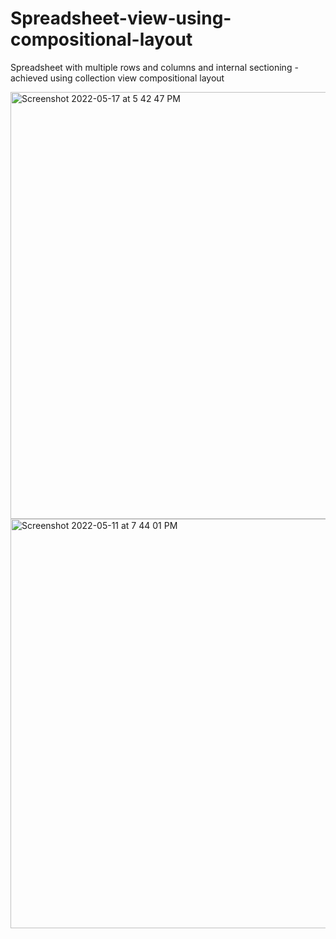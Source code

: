 # Spreadsheet-view-using-compositional-layout
Spreadsheet with multiple rows and columns and internal sectioning - achieved using collection view compositional layout

<img width="683" alt="Screenshot 2022-05-17 at 5 42 47 PM" src="https://user-images.githubusercontent.com/48595252/169320276-2095a4ba-e63e-4f7f-a2dc-55878d738e0f.png">
<img width="655" alt="Screenshot 2022-05-11 at 7 44 01 PM" src="https://user-images.githubusercontent.com/48595252/169320400-674158ba-52ee-4423-bc07-0a9d49753d5f.png">
